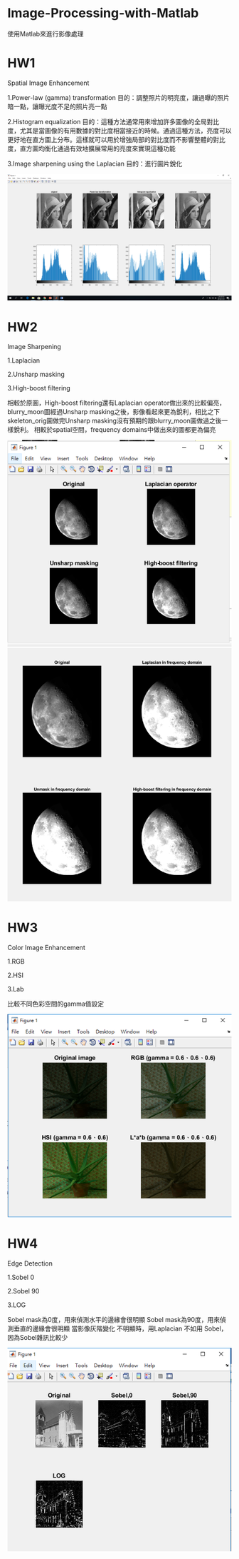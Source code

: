# Image-Processing-with-Matlab
使用Matlab來進行影像處理

# HW1
Spatial Image Enhancement

1.Power-law (gamma) transformation 目的：調整照片的明亮度，讓過曝的照片暗一點，讓曝光度不足的照片亮一點

2.Histogram equalization 目的：這種方法通常用來增加許多圖像的全局對比度，尤其是當圖像的有用數據的對比度相當接近的時候。通過這種方法，亮度可以更好地在直方圖上分布。這樣就可以用於增強局部的對比度而不影響整體的對比度，直方圖均衡化通過有效地擴展常用的亮度來實現這種功能

3.Image sharpening using the Laplacian 目的：進行圖片銳化

![image](https://github.com/leognha/Image-Processing-with-Matlab/blob/master/result/HW1.png)



# HW2
Image Sharpening

1.Laplacian 

2.Unsharp masking

3.High-boost filtering

相較於原圖，High-boost filtering還有Laplacian operator做出來的比較偏亮，blurry_moon圖經過Unsharp masking之後，影像看起來更為銳利，相比之下skeleton_orig圖做完Unsharp masking沒有預期的跟blurry_moon圖做過之後一樣銳利。
相較於spatial空間，frequency domains中做出來的圖都更為偏亮

![image](https://github.com/leognha/Image-Processing-with-Matlab/blob/master/result/HW2-1.png)
![image](https://github.com/leognha/Image-Processing-with-Matlab/blob/master/result/HW2-2.png)

# HW3
Color Image Enhancement

1.RGB

2.HSI

3.Lab

比較不同色彩空間的gamma值設定

![image](https://github.com/leognha/Image-Processing-with-Matlab/blob/master/result/HW3.png)

# HW4
Edge Detection

1.Sobel 0

2.Sobel 90

3.LOG

Sobel mask為0度，用來偵測水平的邊緣會很明顯
Sobel mask為90度，用來偵測垂直的邊緣會很明顯
當影像灰階變化 不明顯時，用Laplacian 不如用 Sobel，因為Sobel雜訊比較少

![image](https://github.com/leognha/Image-Processing-with-Matlab/blob/master/result/HW4.png)

